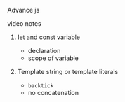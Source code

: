 Advance js

video notes
1. let and const variable
    - declaration
    - scope of variable

2. Template string or template literals
    - `backtick`
    - no concatenation
    